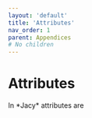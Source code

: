 ```yaml
---
layout: 'default'
title: 'Attributes'
nav_order: 1
parent: Appendices
# No children
---
```


# Attributes

In \*Jacy\* attributes are
